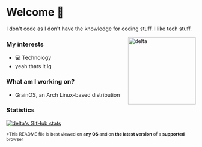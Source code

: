 # Welcome 👋

I don't code as I don't have the knowledge for coding stuff.
I like tech stuff.

<img align="right" alt="delta" width="180" src="https://avatars.githubusercontent.com/u/86793541?v=4" />

### My interests
* 💻 Technology
* yeah thats it ig

### What am I working on?
* GrainOS, an Arch Linux-based distribution


### Statistics
[![delta's GitHub stats](https://github-readme-stats.vercel.app/api?username=deltaBTW&show_icons=true&theme=transparent)](https://github.com/anuraghazra/github-readme-stats)

<sub>*This README file is best viewed on <strong>any OS</strong> and on <strong>the latest version</strong> of a <strong>supported</strong> browser</sub>

